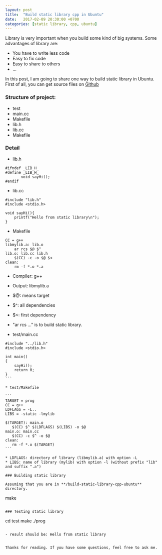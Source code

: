 ```yaml
---
layout: post
title:  "Build static library cpp in Ubuntu"
date:   2017-02-09 20:30:00 +0700
categories: [static library, cpp, ubuntu]
---
```


Library is very important when you build some kind of big systems. Some advantages of library are:

 * You have to write less code
 * Easy to fix code
 * Easy to share to others
 * ...
 
In this post, I am going to share one way to build static library in Ubuntu. First of all, you can get source files on [Github](https://github.com/phamvanlam/stack-problems/tree/master/build-static-library-cpp-ubuntu)

### Structure of project:
 * test
  * main.cc
  * Makefile
 * lib.h
 * lib.cc
 * Makefile
 
### Detail
 * lib.h
 
 ````
 #ifndef _LIB_H_
 #define _LIB_H_
		void sayHi();
 #endif
 ````
 
 * lib.cc
 
 ````
 #include "lib.h"
 #include <stdio.h>

 void sayHi(){
	 printf("Hello from static library\n");
 }
 ````
 
 * Makefile
 
 ````
 CC = g++
 libmylib.a: lib.o
	 ar rcs $@ $^
 lib.o: lib.cc lib.h
	 $(CC) -c -o $@ $<
 clean:
	 rm -f *.o *.a
 ````
 
  * Compiler: g++
  * Output: libmylib.a
  * $@: means target
  * $^: all dependencies
  * $<: first dependency
  * "ar rcs ..." is to build static library.
  
 * test/main.cc
 
 ````
 #include "../lib.h"
 #include <stdio.h>

 int main()
 {
	 sayHi();
	 return 0;
 }
 ```
 
* test/Makefile

 ```
 TARGET = prog
 CC = g++
 LDFLAGS = -L..
 LIBS = -static -lmylib

 $(TARGET): main.o
	$(CC) $^ $(LDFLAGS) $(LIBS) -o $@
 main.o: main.cc
	$(CC) -c $^ -o $@
 clean:
	rm -f *.o $(TARGET)
 ```

 * LDFLAGS: directory of library (libmylib.a) with option -L
 * LIBS: name of library (mylib) with option -l (without prefix "lib" and suffix ".a")

### Building static library

Assuming that you are in **/build-static-library-cpp-ubuntu** directory.

````
make
````

### Testing static library

````
cd test
make
./prog
````

- result should be: Hello from static library

 
Thanks for reading. If you have some questions, feel free to ask me.
  
 

